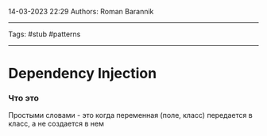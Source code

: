 14-03-2023
22:29
Authors: Roman Barannik
***
Tags: #stub #patterns 
***
# Dependency Injection

### Что это

Простыми словами - это когда переменная (поле, класс) передается в класс, а не создается в нем



